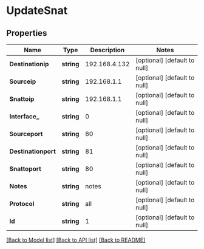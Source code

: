 # UpdateSnat

## Properties
Name | Type | Description | Notes
------------ | ------------- | ------------- | -------------
**Destinationip** | **string** | 192.168.4.132 | [optional] [default to null]
**Sourceip** | **string** | 192.168.1.1 | [optional] [default to null]
**Snattoip** | **string** | 192.168.1.1 | [optional] [default to null]
**Interface_** | **string** | 0 | [optional] [default to null]
**Sourceport** | **string** | 80 | [optional] [default to null]
**Destinationport** | **string** | 81 | [optional] [default to null]
**Snattoport** | **string** | 80 | [optional] [default to null]
**Notes** | **string** | notes | [optional] [default to null]
**Protocol** | **string** | all | [optional] [default to null]
**Id** | **string** | 1 | [optional] [default to null]

[[Back to Model list]](../README.md#documentation-for-models) [[Back to API list]](../README.md#documentation-for-api-endpoints) [[Back to README]](../README.md)

